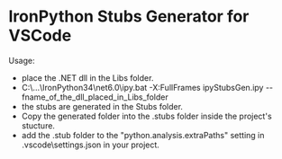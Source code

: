 # IronPython Stubs Generator for VSCode

Usage:
- place the .NET dll in the Libs folder.
- C:\\...\IronPython34\net6.0\ipy.bat -X:FullFrames ipyStubsGen.ipy --fname_of_the_dll_placed_in_Libs_folder
- the stubs are generated in the Stubs folder.
- Copy the generated folder into the .stubs folder inside the project's stucture.
- add the .stub folder to the "python.analysis.extraPaths" setting in .vscode\settings.json in your project.

